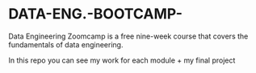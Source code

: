 # DATA-ENG.-BOOTCAMP-

Data Engineering Zoomcamp is a free nine-week course that covers the fundamentals of data engineering.

In this repo you can see my work for each module + my final project
